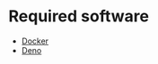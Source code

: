 # Required software

- [Docker](https://www.docker.com/products/docker-desktop/)
- [Deno](https://deno.land/#installation)